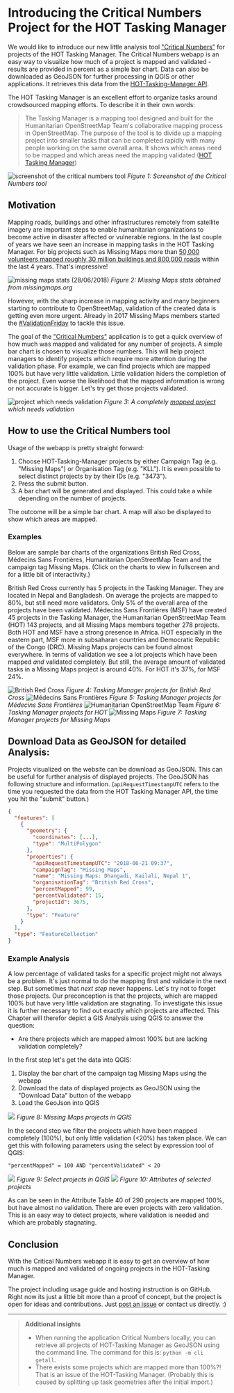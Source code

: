 # Introducing the Critical Numbers Project for the HOT Tasking Manager 

We would like to introduce our new little analysis tool ["Critical Numbers"](https://disastertools.heigit.org/critical_numbers/) for projects of the HOT Tasking Manager. The Critical Numbers webapp is an easy way to visualize how much of a project is mapped and validated - results are provided in percent as a simple bar chart. Data can also be downloaded as GeoJSON for further processing in QGIS or other applications. It retrieves this data from the [HOT-Tasking-Manager API](https://tasks.hotosm.org/api-docs).

The HOT Tasking Manager is an excellent effort to organize tasks around crowdsourced mapping efforts.
To describe it in their own words:

> The Tasking Manager is a mapping tool designed and built for the Humanitarian OpenStreetMap Team's collaborative mapping process in OpenStreetMap. The purpose of the tool is to divide up a mapping project into smaller tasks that can be completed rapidly with many people working on the same overall area. It shows which areas need to be mapped and which areas need the mapping validated ([HOT Tasking Manager](https://tasks.hotosm.org/about))

![screenshot of the critical numbers tool](images/critical_numbers_screenshot.PNG)
*Figure 1: Screenshot of the Critical Numbers tool*

## Motivation

Mapping roads, buildings and other infrastructures remotely from satellite imagery are important steps to enable humanitarian organizations to become active in disaster affected or vulnerable regions. In the last couple of years we have seen an increase in mapping tasks in the HOT Tasking Manager. For big projects such as Missing Maps more than [50,000 volunteers mapped roughly 30 million buildings and 800,000 roads](http://www.missingmaps.org/leaderboards/#/missingmaps) within the last 4 years. That's impressive!

![missing maps stats (28/06/2018)](images/mm_stats_28_06_2018.PNG)
*Figure 2: Missing Maps stats obtained from missingmaps.org*

However, with the sharp increase in mapping activity and many beginners starting to contribute to OpenStreetMap, validation of the created data is getting even more urgent. Already in 2017 Missing Maps members started the [#ValidationFriday](https://twitter.com/hashtag/ValidationFriday?src=hash&lang=de) to tackle this issue. 

The goal of the ["Critical Numbers"](https://disastertools.heigit.org/critical_numbers/) application is to get a quick overview of how much was mapped and validated for any number of projects. A simple bar chart is chosen to visualize those numbers. This will help project managers to identify projects which require more attention during the validation phase. For example, we can find projects which are mapped 100% but have very little validation. Little validation hiders the completion of the project. Even worse the likelihood that the mapped information is wrong or not accurate is bigger. Let's try get those projects validated.

![project which needs validation](images/example_project_needs_validation.PNG)
*Figure 3: A completely [mapped project](https://tasks.hotosm.org/project/4007) which needs validation*

## How to use the Critical Numbers tool

Usage of the webapp is pretty straight forward:

1. Choose HOT-Tasking-Manager projects by either Campaign Tag (e.g. "Missing Maps") or Organisation Tag (e.g. "KLL"). It is even possible to select distinct projects by by their IDs (e.g. "3473").
2. Press the submit button.
3. A bar chart will be generated and displayed. This could take a while depending on the number of projects.

The outcome will be a simple bar chart. A map will also be displayed to show which areas are mapped.

### Examples

Below are sample bar charts of the organizations British Red Cross, Médecins Sans Frontières, Humanitarian OpenStreetMap Team and the campaign tag Missing Maps. (Click on the charts to view in fullscreen and for a little bit of interactivity.)

British Red Cross currently has 5 projects in the Tasking Manager. They are located in Nepal and Bangladesh. On average the projects are mapped to 80%, but still need more validators. Only 5% of the overall area of the projects have been validated. Médecins Sans Frontières (MSF) have created 45 projects in the Tasking Manager, the Humanitarian OpenStreetMap Team (HOT) 143 projects, and all Missing Maps members together 278 projects. Both HOT and MSF have a strong presence in Africa. HOT especially in the eastern part, MSF more in subsaharan countries and Democratic Republic of the Congo (DRC). Missing Maps projects can be found almost everywhere. In terms of validation we see a lot projects which have been mapped *and* validated completely. But still, the average amount of validated tasks in a Missing Maps project is around 40%. For HOT it's 37%, for MSF 24%.

![British Red Cross](images/brc.svg)
*Figure 4: Tasking Manager projects for British Red Cross*
![Médecins Sans Frontières](images/msf.svg)
*Figure 5: Tasking Manager projects for Médecins Sans Frontières*
![Humanitarian OpenStreetMap Team](images/hot.svg)
*Figure 6: Tasking Manager projects for HOT*
![Missing Maps](images/mm.svg)
*Figure 7: Tasking Manager projects for Missing Maps*


## Download Data as GeoJSON for detailed Analysis: 

Projects visualized on the website can be download as GeoJSON. This can be useful for further analysis of displayed projects. The GeoJSON has following structure and information. (`apiRequestTimestampUTC` refers to the time you requested the data from the HOT Tasking Manager API, the time you hit the "submit" button.)

```json
{
  "features": [
    {
      "geometry": {
        "coordinates": [...], 
        "type": "MultiPolygon"
      }, 
      "properties": {
        "apiRequestTimestampUTC": "2018-06-21 09:37", 
        "campaignTag": "Missing Maps", 
        "name": "Missing Maps: Dhangadi, Kailali, Nepal 1", 
        "organisationTag": "British Red Cross", 
        "percentMapped": 99, 
        "percentValidated": 15, 
        "projectId": 3675, 
      }, 
      "type": "Feature"
    }
  ], 
  "type": "FeatureCollection"
}
```

### Example Analysis

A low percentage of validated tasks for a specific project might not always be a problem. It's just normal to do the mapping first and validate in the next step. But sometimes that *next step* never happens. Let's try not to forget those projects. Our preconception is that the projects, which are mapped 100% but have very little validation are stagnating. To investigate this issue it is further necessary to find out exactly which projects are affected. This Chapter will therefor depict a GIS Analysis using QGIS to answer the question:

- Are there projects which are mapped almost 100% but are lacking validation completely?

In the first step let's get the data into QGIS:
1. Display the bar chart of the campaign tag Missing Maps using the webapp
2. Download the data of displayed projects as GeoJSON using the "Download Data" button of the webapp
3. Load the GeoJson into QGIS

![](images/qgis1.PNG)
*Figure 8: Missing Maps projects in QGIS*

In the second step we filter the projects which have been mapped completely (100%), but only little validation (<20%) has taken place. We can get this with following parameters using the select by expression tool of QGIS:

```"percentMapped" = 100 AND "percentValidated" < 20```

![](images/qgis2-selection.png)
*Figure 9: Select projects in QGIS*
![](images/qgis3-attributes.png)
*Figure 10: Attributes of selected projects*

As can be seen in the Attribute Table 40 of 290 projects are mapped 100%, but have almost no validation. There are even projects with zero validation. This is an easy way to detect projects, where validation is needed and which are probably stagnating.


## Conclusion

With the Critical Numbers webapp it is easy to get an overview of how much is mapped and validated of ongoing projects in the HOT-Tasking Manager.

The project including usage guide and hosting instruction is on GitHub. Right now its just a little bit more than a proof of concept, but the project is open for ideas and contributions. Just [post an issue](https://github.com/GIScience/hot-tm-critical-numbers/issues) or contact us directly. :)

---

> **Additional insights**
> - When running the application Critical Numbers locally, you can retrieve all projects of HOT-Tasking Manager as GeoJSON using the command line. The command for this is: `python -m cli getall`.
> - There exists some projects which are mapped more than 100%?! That is an issue of the HOT-Tasking Manager. (Probably this is caused by splitting up task geometries after the initial import.)

